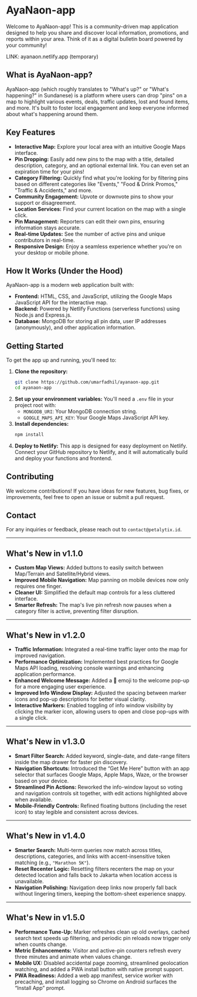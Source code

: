 # AyaNaon-app

Welcome to AyaNaon-app! This is a community-driven map application designed to help you share and discover local information, promotions, and reports within your area. Think of it as a digital bulletin board powered by your community!

LINK: ayanaon.netlify.app (temporary)

## What is AyaNaon-app?

AyaNaon-app (which roughly translates to "What's up?" or "What's happening?" in Sundanese) is a platform where users can drop "pins" on a map to highlight various events, deals, traffic updates, lost and found items, and more. It's built to foster local engagement and keep everyone informed about what's happening around them.

## Key Features

*   **Interactive Map:** Explore your local area with an intuitive Google Maps interface.
*   **Pin Dropping:** Easily add new pins to the map with a title, detailed description, category, and an optional external link. You can even set an expiration time for your pins!
*   **Category Filtering:** Quickly find what you're looking for by filtering pins based on different categories like "Events," "Food & Drink Promos," "Traffic & Accidents," and more.
*   **Community Engagement:** Upvote or downvote pins to show your support or disagreement.
*   **Location Services:** Find your current location on the map with a single click.
*   **Pin Management:** Reporters can edit their own pins, ensuring information stays accurate.
*   **Real-time Updates:** See the number of active pins and unique contributors in real-time.
*   **Responsive Design:** Enjoy a seamless experience whether you're on your desktop or mobile phone.

## How It Works (Under the Hood)

AyaNaon-app is a modern web application built with:

*   **Frontend:** HTML, CSS, and JavaScript, utilizing the Google Maps JavaScript API for the interactive map.
*   **Backend:** Powered by Netlify Functions (serverless functions) using Node.js and Express.js.
*   **Database:** MongoDB for storing all pin data, user IP addresses (anonymously), and other application information.

## Getting Started

To get the app up and running, you'll need to:

1.  **Clone the repository:**
    ```bash
    git clone https://github.com/umarfadhil/ayanaon-app.git
    cd ayanaon-app
    ```
2.  **Set up your environment variables:**
    You'll need a `.env` file in your project root with:
    *   `MONGODB_URI`: Your MongoDB connection string.
    *   `GOOGLE_MAPS_API_KEY`: Your Google Maps JavaScript API key.
3.  **Install dependencies:**
    ```bash
    npm install
    ```
4.  **Deploy to Netlify:** This app is designed for easy deployment on Netlify. Connect your GitHub repository to Netlify, and it will automatically build and deploy your functions and frontend.

## Contributing

We welcome contributions! If you have ideas for new features, bug fixes, or improvements, feel free to open an issue or submit a pull request.

## Contact

For any inquiries or feedback, please reach out to `contact@petalytix.id`.

---

## What's New in v1.1.0

*   **Custom Map Views:** Added buttons to easily switch between Map/Terrain and Satellite/Hybrid views.
*   **Improved Mobile Navigation:** Map panning on mobile devices now only requires one finger.
*   **Cleaner UI:** Simplified the default map controls for a less cluttered interface.
*   **Smarter Refresh:** The map's live pin refresh now pauses when a category filter is active, preventing filter disruption.

---

## What's New in v1.2.0

*   **Traffic Information:** Integrated a real-time traffic layer onto the map for improved navigation.
*   **Performance Optimization:** Implemented best practices for Google Maps API loading, resolving console warnings and enhancing application performance.
*   **Enhanced Welcome Message:** Added a 📍 emoji to the welcome pop-up for a more engaging user experience.
*   **Improved Info Window Display:** Adjusted the spacing between marker icons and pop-up descriptions for better visual clarity.
*   **Interactive Markers:** Enabled toggling of info window visibility by clicking the marker icon, allowing users to open and close pop-ups with a single click.
---

## What's New in v1.3.0

*   **Smart Filter Search:** Added keyword, single-date, and date-range filters inside the map drawer for faster pin discovery.
*   **Navigation Shortcuts:** Introduced the “Get Me Here” button with an app selector that surfaces Google Maps, Apple Maps, Waze, or the browser based on your device.
*   **Streamlined Pin Actions:** Reworked the info-window layout so voting and navigation controls sit together, with edit actions highlighted above when available.
*   **Mobile-Friendly Controls:** Refined floating buttons (including the reset icon) to stay legible and consistent across devices.
---

## What's New in v1.4.0

*   **Smarter Search:** Multi-term queries now match across titles, descriptions, categories, and links with accent-insensitive token matching (e.g., `"Marathon 5K"`).
*   **Reset Recenter Logic:** Resetting filters recenters the map on your detected location and falls back to Jakarta when location access is unavailable.
*   **Navigation Polishing:** Navigation deep links now properly fall back without lingering timers, keeping the bottom-sheet experience snappy.

---

## What's New in v1.5.0

*   **Performance Tune-Up:** Marker refreshes clean up old overlays, cached search text speeds up filtering, and periodic pin reloads now trigger only when counts change.
*   **Metric Enhancements:** Visitor and active-pin counters refresh every three minutes and animate when values change.
*   **Mobile UX:** Disabled accidental page zooming, streamlined geolocation watching, and added a PWA install button with native prompt support.
*   **PWA Readiness:** Added a web app manifest, service worker with precaching, and install logging so Chrome on Android surfaces the “Install App” prompt.

